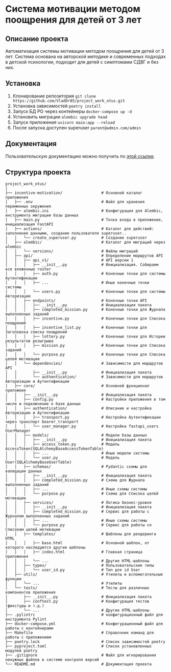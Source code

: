 # Система мотивации методом поощрения для детей от 3 лет

## Описание проекта
Автоматизация системы мотивации методом поощрения для детей от 3 лет. 
Система основана на авторской методике и современных подходах в детской психологии, 
подходит для детей с симптомами СДВГ и без них.

## Установка
1. Клонирование репозитория
```git clone https://github.com/VladDr85/project_work_otus.git```
2. Установка зависимостей ```poetry install```
3. Запуск БД PG через контейнеры ```docker-compose up -d```
4. Установить миграции ```alembic upgrade head```
4. Запуск приложения ```uvicorn main:app --reload```
5. После запуска доступен superuser ```parent@admin.com/admin```

## Документация
Пользовательскую документацию можно получить по [этой ссылке](http://localhost:8000/docs).



## Структура проекта
```
project_work_otus/
│
├── incentive-motivation/                 # Основной каталог приложения
│   ├── .env                              # Файл для хранения переменных окружения
│   ├── alembic.ini                       # Конфигурация для Alembic, инструмента миграции базы данных
│   ├── main.py                           # Точка входа в приложение, инициализация FastAPI
│   ├── actions/                          # Каталог для действий: заполнение данными, создание пользователя superuser..
│   │   └── create_superuser.py           # Создание superuser
│   ├── alembic/                          # Каталог для миграций через alembic
│   │   └── versions/                     # Файлы миграций
│   ├── api/                              # Определение маршрутов API
│   │   ├── api_v1/                       # API версии 1
│   │   │   ├── __init__.py               # Инициализация. Собираем все вложенные router
│   │   │   ├── auth.py                   # Конечные точки для системы Аутентификации
│   │   │   ├── ...                       # Иные конечные точки системы
│   │   │   └── users.py                  # Конечные точки для системы Авторизации
│   │   ├── endpoints/                    # Конечные точки API
│   │   │   ├── __init__.py               # Инициализация пакета
│   │   │   ├── completed_mission.py      # Конечные точки для Журнала выполненных заданий
│   │   │   ├── incentive.py              # Конечные точки для Списока поощрений
│   │   │   ├── incentive_list.py         # Конечные точки для Заголовока списка поощрений
│   │   │   ├── lottery.py                # Конечные точки для Истории результатов розыгрыша
│   │   │   ├── mission.py                # Конечные точки для Списока заданий
│   │   │   └── purpose.py                # Конечные точки для Списока целей мотивации
│   │   └── dependencies/                 # Зависимости для маршрутов API
│   │       ├── __init__.py               # Инициализация пакета
│   │       └── authentication/           # Зависимости для маршрутов Авторизации и Аутентификации
│   ├── core/                             # Основной функционал приложеия
│   │   ├── __init__.py                   # Инициализация пакета
│   │   ├── config.py                     # Настройки приложения в том числе и подключение к базе данных
│   │   ├── authentication/               # Описание и настройка Авторизации и Аутентификации
│   │   │   ├── transport.py              # Настройка Аутентификации через транспорт bearer_transport
│   │   │   └── user_manager.py           # Настройка fastapi_users UserManager
│   │   ├── models/                       # Модели базы данных
│   │   │   ├── __init__.py               # Инициализация пакета
│   │   │   ├── access_token.py           # Модель AccessToken(SQLAlchemyBaseAccessTokenTable)
│   │   │   ├── ...                       # Иные модели системы
│   │   │   └── user.py                   # Модель User(SQLAlchemyBaseUserTable)
│   │   ├── schemas/                      # Pydantic схемы для валидации данных
│   │   │   ├── __init__.py               # Инициализация пакета
│   │   │   ├── completed_mission.py      # Схема для Журнала выполненных заданий
│   │   │   ├── ...                       # Иные схемы системы
│   │   │   └── purpose.py                # Схема для Списока целей мотивации
│   │   ├── services/                     # Логика бизнес-уровня
│   │   │   ├── __init__.py               # Инициализация пакета
│   │   │   ├── completed_mission.py      # Сервис для работы с Журналом выполненных заданий
│   │   │   ├── ...                       # Иные схемы системы
│   │   │   └── purpose.py                # Сервис для работы со Списоком целей мотивации
│   │   ├── templates/                    # Шаблоны для рендеринга HTML
│   │   │   ├── base.html                 # Основной шаблон, от которого наследуются другие шаблоны
│   │   │   ├── index.html                # Главная страница приложения
│   │   │   └── ...                       # Другие HTML-шаблоны
│   │   ├── types/                        # Пользовательские типы
│   │   │   └── user_id.py                # Тип для id User
│   ├── utils/                            # Утилиты и вспомогательные функции
│   │   └── ...                           # Утилиты
│   └── tests/                            # Тесты для различных компонентов приложения
│       ├── __init__.py                   # Инициализация пакета
│       ├── conftest.py                   # Конфигурация тестов (фикстуры и т.д.)
│       └── ...                           # Другие HTML-шаблоны
├── .pylintrc                             # конфигурационный файл для инструмента Pylint
├── docker-compose.yml                    # Конфигурационный файл для работы с контейнирами 
├── Makefile                              # Справочник команд для работы с приложением
├── poetry.lock                           # Список зависимостей poetry
├── pyproject.toml                        # Список установленных модулей poetry
├── .gitignore                            # Файл для игнорирования ненужных файлов в системе контроля версий
└── README.md                             # Документация проекта
```